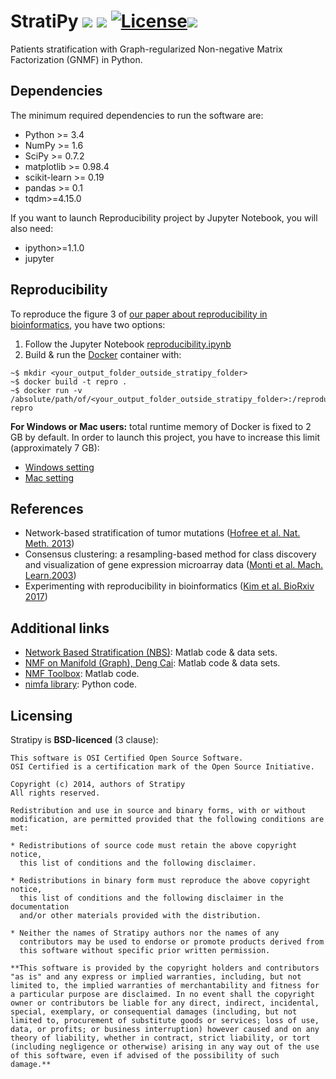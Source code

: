# StratiPy <img src="https://img.shields.io/badge/version-0.7.0-blue.svg"> <a href="https://travis-ci.org/GHFC/StratiPy"><img src="https://travis-ci.org/GHFC/StratiPy.svg?branch=master"></a> [![License](https://img.shields.io/badge/license-BSD%203--Clause-orange.svg)](https://opensource.org/licenses/BSD-3-Clause)<img src="https://zenodo.org/badge/DOI/10.5281/zenodo.1042546.svg">
Patients stratification with Graph-regularized Non-negative Matrix Factorization (GNMF) in Python.

## Dependencies
The minimum required dependencies to run the software are:
  - Python >= 3.4
  - NumPy >= 1.6
  - SciPy >= 0.7.2
  - matplotlib >= 0.98.4
  - scikit-learn >= 0.19
  - pandas >= 0.1
  - tqdm>=4.15.0

If you want to launch Reproducibility project by Jupyter Notebook, you will also need:
  - ipython>=1.1.0
  - jupyter


## Reproducibility
To reproduce the figure 3 of [our paper about reproducibility in bioinformatics](https://www.biorxiv.org/content/early/2017/10/31/143503), you have two options:
1. Follow the Jupyter Notebook [reproducibility.ipynb](reproducibility/reproducibility.ipynb)
2. Build & run the [Docker](http://docker.com) container with:
```
~$ mkdir <your_output_folder_outside_stratipy_folder>
~$ docker build -t repro .
~$ docker run -v /absolute/path/of/<your_output_folder_outside_stratipy_folder>:/reproducibility/reproducibility_output repro
```
**For Windows or Mac users:** total runtime memory of Docker is fixed to 2 GB by default. In order to launch this project, you have to increase this limit (approximately 7 GB):
- [Windows setting](https://docs.docker.com/docker-for-windows/#advanced)
- [Mac setting](https://docs.docker.com/docker-for-mac/#cpus)


## References
- Network-based stratification of tumor mutations ([Hofree et al. Nat. Meth. 2013](http://www.nature.com/nmeth/journal/v10/n11/full/nmeth.2651.html))
- Consensus clustering: a resampling-based method for class discovery and visualization of gene expression microarray data ([Monti et al. Mach. Learn.2003](http://link.springer.com/article/10.1023%2FA%3A1023949509487))
- Experimenting with reproducibility in bioinformatics ([Kim et al. BioRxiv 2017](https://www.biorxiv.org/content/early/2017/10/31/143503))


## Additional links
- [Network Based Stratification (NBS)](http://chianti.ucsd.edu/~mhofree/wordpress/?page_id=26): Matlab code & data sets.
- [NMF on Manifold (Graph), Deng Cai](http://www.cad.zju.edu.cn/home/dengcai/Data/GNMF.html): Matlab code & data sets.
- [NMF Toolbox](https://sites.google.com/site/nmftool/): Matlab code.
- [nimfa library](http://nimfa.biolab.si/): Python code.


## Licensing
Stratipy is **BSD-licenced** (3 clause):

    This software is OSI Certified Open Source Software.
    OSI Certified is a certification mark of the Open Source Initiative.

    Copyright (c) 2014, authors of Stratipy
    All rights reserved.

    Redistribution and use in source and binary forms, with or without
    modification, are permitted provided that the following conditions are met:

    * Redistributions of source code must retain the above copyright notice,
      this list of conditions and the following disclaimer.

    * Redistributions in binary form must reproduce the above copyright notice,
      this list of conditions and the following disclaimer in the documentation
      and/or other materials provided with the distribution.

    * Neither the names of Stratipy authors nor the names of any
      contributors may be used to endorse or promote products derived from
      this software without specific prior written permission.

    **This software is provided by the copyright holders and contributors
    "as is" and any express or implied warranties, including, but not
    limited to, the implied warranties of merchantability and fitness for
    a particular purpose are disclaimed. In no event shall the copyright
    owner or contributors be liable for any direct, indirect, incidental,
    special, exemplary, or consequential damages (including, but not
    limited to, procurement of substitute goods or services; loss of use,
    data, or profits; or business interruption) however caused and on any
    theory of liability, whether in contract, strict liability, or tort
    (including negligence or otherwise) arising in any way out of the use
    of this software, even if advised of the possibility of such
    damage.**
